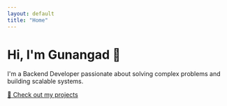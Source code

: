 ```yaml
---
layout: default
title: "Home"
---
```


<div class="intro">
  <h1>Hi, I'm Gunangad 👋</h1>
  <p>I'm a Backend Developer passionate about solving complex problems and building scalable systems.</p>
  <a href="/projects">🔧 Check out my projects</a>
</div>